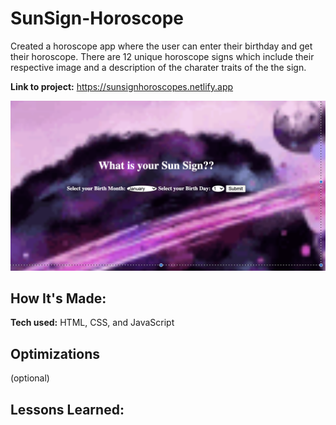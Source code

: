 # SunSign-Horoscope

Created a horoscope app where the user can enter their birthday and get their horoscope. There are 12 unique horoscope signs which include their respective image and a description of the charater traits of the the sign.

**Link to project:** https://sunsignhoroscopes.netlify.app

![GitHub Logo](/img/logotest.png)

## How It's Made:
**Tech used:** HTML, CSS, and JavaScript



## Optimizations
(optional)



## Lessons Learned:
